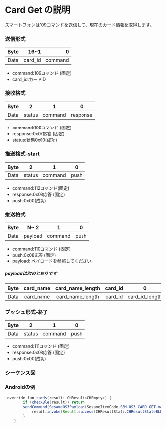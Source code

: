 # Card Get の説明
スマートフォンは109コマンドを送信して、現在のカード情報を取得します。

### 送信形式


|  Byte  |     16~1 |       0 |
|:------:|---------:|--------:|
| Data   | card_id	 | command |

- command:109コマンド (固定)
- card_id:カードID



### 接收格式

| Byte  |    2 |   1   |     0      |
|:---:|:----:|:----:|:-----:|
| Data |  status  | command |response   |
- command:109コマンド (固定)
- response:0x07応答 (固定)
- status:状態0x00(成功)  
### 推送格式-start
| Byte  |       2 |   1   |  0   |
|:---:|:-------:|:-----:|:----:|
| Data |  status | command | push |
- command:112コマンド(固定)
- response:0x08応答 (固定)
- push:0x00(成功)
### 推送格式
| Byte  | N~   2 |   1   |  0   |
|:---:|:------:|:-----:|:----:|
| Data | payload | command | push |
- command:110コマンド (固定)
- push:0x08応答 (固定)
- payload: ペイロードを参照してください.

##### **payloadは次のとおりです**

|  Byte  |     card_name| card_name_length| card_id|     0 |
|:------:|:---------:|:--------:|:--------:|:--------:|
| Data   | card_name     | card_name_length |card_id|card_id_length|
### プッシュ形式-終了
| Byte  |       2 |   1   |     0      |
|:---:|:-------:|:-----:|:----:|
| Data |  status | command |push   |
- command:111コマンド (固定)
- response:0x08応答 (固定)
- push:0x00(成功)

### シーケンス図

<!-- ![icon](card_get.svg) -->





### Androidの例


``` java
 override fun cards(result: CHResult<CHEmpty>) {
        if (checkBle(result)) return
        sendCommand(SesameOS3Payload(SesameItemCode.SSM_OS3_CARD_GET.value, byteArrayOf())) { res ->
            result.invoke(Result.success(CHResultState.CHResultStateBLE(CHEmpty())))
        }
    }
```
